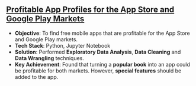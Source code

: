 ## [Profitable App Profiles for the App Store and Google Play Markets](https://github.com/thiago-cb/datascience/blob/master/Data%20Analysis%20and%20Visualisation/Profitable%20App%20Profiles%20for%20the%20App%20Store%20and%20Google%20Play%20Markets/Profitable%20App%20Profiles%20for%20the%20App%20Store%20and%20Google%20Play%20Markets.ipynb)
- **Objective**: To find free mobile apps that are profitable for the App Store and Google Play markets.
- **Tech Stack**: Python, Jupyter Notebook
- **Solution**: Performed **Exploratory Data Analysis**, **Data Cleaning** and **Data Wrangling** techniques.
- **Key Achievement**: Found that turning a **popular book** into an app could be profitable for both markets. However, **special features** should be added to the app.
